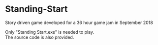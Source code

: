 # Standing-Start
Story driven game developed for a 36 hour game jam in September 2018

Only "Standing Start.exe" is needed to play. <br />
The source code is also provided.
